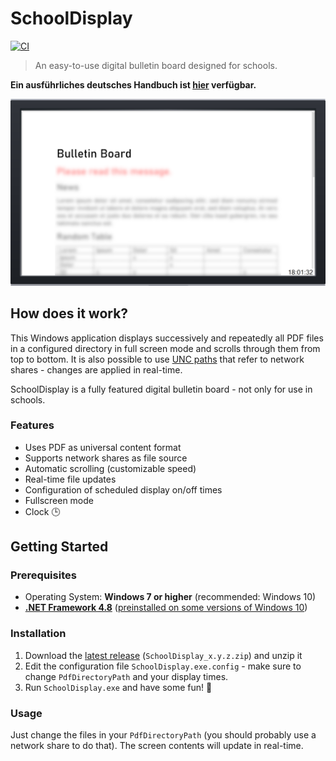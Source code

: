 # SchoolDisplay

[![CI](https://github.com/ytausch/SchoolDisplay/workflows/CI/badge.svg)](https://github.com/ytausch/SchoolDisplay/actions)

> An easy-to-use digital bulletin board designed for schools.

**Ein ausführliches deutsches Handbuch ist [hier](docs/README_DE.md) verfügbar.**

![Banner](docs/assets/banner.png)

## How does it work?

This Windows application displays successively and repeatedly all PDF files in a configured directory in full screen mode and scrolls through them from top to bottom. It is also possible to use [UNC paths](https://en.wikipedia.org/wiki/Path_(computing)#Universal_Naming_Convention) that refer to network shares - changes are applied in real-time.

SchoolDisplay is a fully featured digital bulletin board - not only for use in schools.

### Features
* Uses PDF as universal content format
* Supports network shares as file source
* Automatic scrolling (customizable speed)
* Real-time file updates
* Configuration of scheduled display on/off times
* Fullscreen mode
* Clock :clock3:

## Getting Started
### Prerequisites
* Operating System: **Windows 7 or higher** (recommended: Windows 10)
* [**.NET Framework 4.8**](https://dotnet.microsoft.com/download/dotnet-framework/thank-you/net48-web-installer) ([preinstalled on some versions of Windows 10](https://docs.microsoft.com/en-us/dotnet/framework/get-started/system-requirements))

### Installation
1. Download the [latest release](https://github.com/ytausch/SchoolDisplay/releases) (`SchoolDisplay_x.y.z.zip`) and unzip it
2. Edit the configuration file `SchoolDisplay.exe.config` - make sure to change `PdfDirectoryPath` and your display times.
3. Run `SchoolDisplay.exe` and have some fun! :tada:

### Usage
Just change the files in your `PdfDirectoryPath` (you should probably use a network share to do that). The screen contents will update in real-time.
